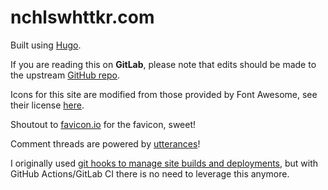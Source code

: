 # nchlswhttkr.com

Built using [Hugo](https://gohugo.io/).

If you are reading this on **GitLab**, please note that edits should be made to the upstream [GitHub repo](https://github.com/nchlswhttkr.github.io/).

Icons for this site are modified from those provided by Font Awesome, see their license [here](https://fontawesome.com/license/free/).

Shoutout to [favicon.io](https://favicon.io/) for the favicon, sweet!

Comment threads are powered by [utterances](https://utteranc.es)!

I originally used [git hooks to manage site builds and deployments](https://github.com/nchlswhttkr/nchlswhttkr.github.io/tree/78aebf88a3490bffe5408aefdacdb36d8c077976), but with GitHub Actions/GitLab CI there is no need to leverage this anymore.
